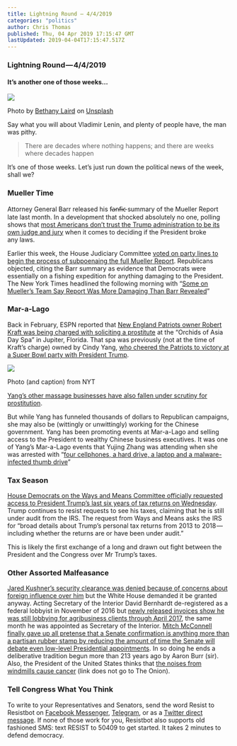 ```yaml
---
title: Lightning Round — 4/4/2019
categories: "politics"
author: Chris Thomas
published: Thu, 04 Apr 2019 17:15:47 GMT
lastUpdated: 2019-04-04T17:15:47.517Z
---
```

### Lightning Round — 4/4/2019

#### It’s another one of those weeks…

![](https://cdn-images-1.medium.com/max/1024/0*QucHlp1iYqxqyweT)

Photo by [Bethany Laird](https://unsplash.com/@bethlaird?utm_source=medium&utm_medium=referral) on [Unsplash](https://unsplash.com?utm_source=medium&utm_medium=referral)

Say what you will about Vladimir Lenin, and plenty of people have, the man was pithy.

> There are decades where nothing happens; and there are weeks where decades happen

It’s one of those weeks. Let’s just run down the political news of the week, shall we?

### Mueller Time

Attorney General Barr released his f̵a̵n̵f̵i̵c̵ summary of the Mueller Report late last month. In a development that shocked absolutely no one, polling shows that [most Americans don’t trust the Trump administration to be its own judge and jury](https://www.npr.org/2019/03/29/708170822/poll-finds-overwhelming-majority-of-americans-want-full-mueller-report-to-be-rel) when it comes to deciding if the President broke any laws.

Earlier this week, the House Judiciary Committee [voted on party lines to begin the process of subpoenaing the full Mueller Report](https://www.nbcnews.com/politics/congress/house-judiciary-prepares-subpoena-full-mueller-report-n990406). Republicans objected, citing the Barr summary as evidence that Democrats were essentially on a fishing expedition for anything damaging to the President. The New York Times headlined the following morning with “[Some on Mueller’s Team Say Report Was More Damaging Than Barr Revealed](https://www.nytimes.com/2019/04/03/us/politics/william-barr-mueller-report.html)”

### Mar-a-Lago

Back in February, ESPN reported that [New England Patriots owner Robert Kraft was being charged with soliciting a prostitute](http://www.espn.com/nfl/story/_/id/26055197/patriots-owner-robert-kraft-facing-charges-solicitation-prostitution) at the “Orchids of Asia Day Spa” in Jupiter, Florida. That spa was previously (not at the time of Kraft’s charge) owned by Cindy Yang, [who cheered the Patriots to victory at a Super Bowl party with President Trump](https://www.miamiherald.com/news/politics-government/article227186429.html).

![](https://cdn-images-1.medium.com/max/455/0*kSTTYvM3b7MGyfc8)

Photo (and caption) from NYT

[Yang’s other massage businesses have also fallen under scrutiny for prostitution](https://www.miamiherald.com/news/politics-government/article227358809.html).

But while Yang has funneled thousands of dollars to Republican campaigns, she may also be (wittingly or unwittingly) working for the Chinese government. Yang has been promoting events at Mar-a-Lago and selling access to the President to wealthy Chinese business executives. It was one of Yang’s Mar-a-Lago events that Yujing Zhang was attending when she was arrested with “[four cellphones, a hard drive, a laptop and a malware-infected thumb drive](https://www.nytimes.com/2019/04/03/us/politics/mar-a-lago-chinese-malware.html)”

### Tax Season

[House Democrats on the Ways and Means Committee officially requested access to President Trump’s last six years of tax returns on Wednesday](https://www.washingtonpost.com/business/economy/house-democrats-seek-six-years-of-trumps-personal-and-business-tax-returns/2019/04/03/7a864eda-565d-11e9-8ef3-fbd41a2ce4d5_story.html). Trump continues to resist requests to see his taxes, claiming that he is still under audit from the IRS. The request from Ways and Means asks the IRS for “broad details about Trump’s personal tax returns from 2013 to 2018 — including whether the returns are or have been under audit.”

This is likely the first exchange of a long and drawn out fight between the President and the Congress over Mr Trump’s taxes.

### Other Assorted Malfeasance

[Jared Kushner’s security clearance was denied because of concerns about foreign influence over him](https://www.washingtonpost.com/politics/jared-kushner-identified-as-senior-white-house-official-whose-security-clearance-was-denied-by-career-officials/2019/04/03/fefa8dbe-5623-11e9-814f-e2f46684196e_story.html) but the White House demanded it be granted anyway. Acting Secretary of the Interior David Bernhardt de-registered as a federal lobbyist in November of 2016 but [newly released invoices show he was still lobbying for agribusiness clients through April 2017](https://www.nytimes.com/2019/04/04/climate/david-bernhardt-interior-lobbying.html), the same month he was appointed as Secretary of the Interior. [Mitch McConnell finally gave up all pretense that a Senate confirmation is anything more than a partisan rubber stamp by reducing the amount of time the Senate will debate even low-level Presidential appointments](https://www.washingtonpost.com/opinions/mitch-mcconnell-undid-213-years-of-senate-history-in-33-minutes/2019/04/03/58b3eaca-565c-11e9-9136-f8e636f1f6df_story.html?utm_term=.18b9c0c14e32). In so doing he ends a deliberative tradition begun more than 213 years ago by Aaron Burr (sir). Also, the President of the United States thinks that [the noises from windmills cause cancer](https://www.desmoinesregister.com/story/news/politics/2019/04/03/donald-trump-wind-turbines-chuck-grassley-iowa-idiotic/3356122002/) (link does not go to The Onion).

### Tell Congress What You Think

To write to your Representatives and Senators, send the word Resist to Resistbot on [Facebook Messenger](http://m.me/resistbot), [Telegram](http://t.me/resistbot), or as a [Twitter direct message](https://twitter.com/messages/compose?recipient_id=835740314006511618&text=resist). If none of those work for you, Resistbot also supports old fashioned SMS: text RESIST to 50409 to get started. It takes 2 minutes to defend democracy.